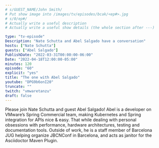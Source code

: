 ```yaml
---
# s/GUEST_NAME/John Smith/
# Put show image into /images/tv/episodes/bcak/<ep#>.jpg
# s/0/ep#/
# Actually write a useful description
# Actually write a useful show details (the whole section after ---)

type: "tv-episode"
Description: "Nate Schutta and Abel Salgado have a conversation"
hosts: ["Nate Schutta"]
guests: ["Abel Salgado"]
PublishDate: "2022-03-31T00:00:00-06:00"
Date: "2022-04-18T12:00:00-05:00"
minutes: 120
episode: "60"
explicit: "yes"
title: "The one with Abel Salgado"
youtube: "DPG9b6onI20"
truncate: ""
twitch: "vmwaretanzu"
draft: false
---
```


Please join Nate Schutta and guest Abel Salgado! Abel is a developer on VMware’s Spring Commercial team, making Kubernetes and Spring integration for APIs nice & easy. That while dealing with personal obsessions with performance, hardware architectures, testing and documentation tools. Outside of work, he is a staff member of Barcelona JUG helping organize JBCNConf in Barcelona, and acts as janitor for the Asciidoctor Maven Plugin.
